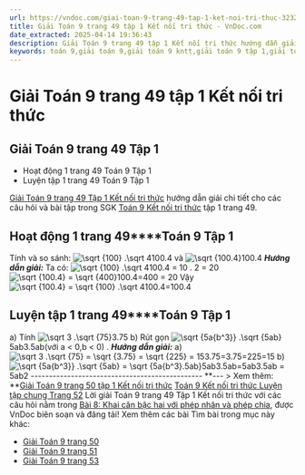 ```yaml
---
url: https://vndoc.com/giai-toan-9-trang-49-tap-1-ket-noi-tri-thuc-323295
title: Giải Toán 9 trang 49 tập 1 Kết nối tri thức - VnDoc.com
date_extracted: 2025-04-14 19:36:43
description: Giải Toán 9 trang 49 tập 1 Kết nối tri thức hướng dẫn giải chi tiết các câu hỏi và bài tập trong SGK Toán 9 Kết nối tri thức tập 1.
keywords: toán 9,giải toán 9,giải toán 9 kntt,giải toán 9 tập 1,giải toán 9 kết nối tri thức,toán 9 kết nối tri thức tập 1,Toán 9 Kết nối tri thức Bài 8,giải Toán 9 Kết nối tri thức Bài 8,Bài 8 Khai căn bậc hai với phép nhân và phép chia,toán 9 kết nối tri thức tập 1 trang 49,toán 9 kết nối tri thức tập 1 trang 50,toán 9 kết nối tri thức tập 1 trang 51,Khai căn bậc hai với phép nhân và phép chia,toán 9 trang 49,giải toán 9 trang 49,toán 9 trang 49 kết nối,giải toán 9 trang 49 kết nối
---
```


# Giải Toán 9 trang 49 tập 1 Kết nối tri thức
## Giải Toán 9 trang 49 Tập 1
  * Hoạt động 1 trang 49 Toán 9 Tập 1
  * Luyện tập 1 trang 49 Toán 9 Tập 1

[Giải Toán 9 trang 49 Tập 1 Kết nối tri thức](<https://vndoc.com/giai-toan-9-trang-49-tap-1-ket-noi-tri-thuc-323295>) hướng dẫn giải chi tiết cho các câu hỏi và bài tập trong SGK [Toán 9 Kết nối tri thức](<https://vndoc.com/toan-9-ket-noi-tri-thuc>) tập 1 trang 49.
## **Hoạt động 1 trang 49****Toán 9 Tập 1**
Tính và so sánh: ![\\sqrt {100} .\\sqrt 4](https://i.vdoc.vn/data/image/blank.png)100.4 và ![\\sqrt {100.4}](https://i.vdoc.vn/data/image/blank.png)100.4
 _**Hướng dẫn giải:**_
Ta có: ![\\sqrt {100} .\\sqrt 4](https://i.vdoc.vn/data/image/blank.png)100.4 = 10 . 2 = 20
![\\sqrt {100.4} = \\sqrt {400}](https://i.vdoc.vn/data/image/blank.png)100.4=400 = 20
Vậy ![\\sqrt {100.4} = \\sqrt {100} .\\sqrt 4](https://i.vdoc.vn/data/image/blank.png)100.4=100.4
## **Luyện tập 1 trang 49****Toán 9 Tập 1**
a\) Tính ![\\sqrt 3 .\\sqrt {75}](https://i.vdoc.vn/data/image/blank.png)3.75
b\) Rút gọn ![\\sqrt {5a{b^3}} .\\sqrt {5ab}](https://i.vdoc.vn/data/image/blank.png)5ab3.5ab\(với a < 0,b < 0\) .
_**Hướng dẫn giải:**_
a\) ![\\sqrt 3 .\\sqrt {75} = \\sqrt {3.75} = \\sqrt {225} = 15](https://i.vdoc.vn/data/image/blank.png)3.75=3.75=225=15
b\) ![\\sqrt {5a{b^3}} .\\sqrt {5ab} = \\sqrt {5a{b^3}.5ab}](https://i.vdoc.vn/data/image/blank.png)5ab3.5ab=5ab3.5ab = 5ab2
\-----------------------------------------------
**\--- > Xem thêm: **[Giải Toán 9 trang 50 tập 1 Kết nối tri thức](<https://vndoc.com/giai-toan-9-trang-50-tap-1-ket-noi-tri-thuc-323297>)
[Toán 9 Kết nối tri thức Luyện tập chung Trang 52](<https://vndoc.com/toan-9-ket-noi-tri-thuc-luyen-tap-chung-trang-52-320522>)
Lời giải Toán 9 trang 49 Tập 1 Kết nối tri thức với các câu hỏi nằm trong [Bài 8: Khai căn bậc hai với phép nhân và phép chia](<https://vndoc.com/toan-9-ket-noi-tri-thuc-bai-8-khai-can-bac-hai-voi-phep-nhan-va-phep-chia-320513>), được VnDoc biên soạn và đăng tải\!
Xem thêm các bài Tìm bài trong mục này khác:
  * [Giải Toán 9 trang 50](</giai-toan-9-trang-50-tap-1-ket-noi-tri-thuc-323297>)
  * [Giải Toán 9 trang 51](</giai-toan-9-trang-51-tap-1-ket-noi-tri-thuc-323310>)
  * [Giải Toán 9 trang 53](</giai-toan-9-trang-53-tap-1-ket-noi-tri-thuc-323317>)

